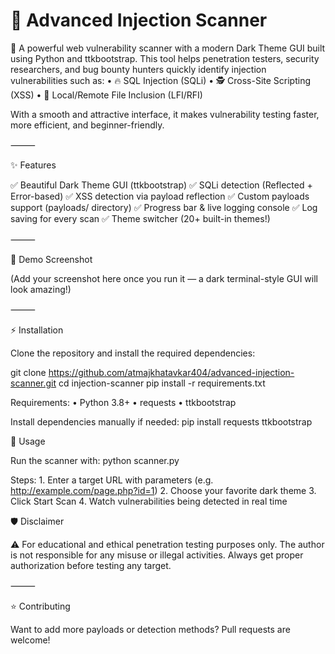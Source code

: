 # 💉 Advanced Injection Scanner 
🚀 A powerful web vulnerability scanner with a modern Dark Theme GUI built using Python and ttkbootstrap.
This tool helps penetration testers, security researchers, and bug bounty hunters quickly identify injection vulnerabilities such as:
	•	🔥 SQL Injection (SQLi)
	•	🕵️ Cross-Site Scripting (XSS)
	•	📂 Local/Remote File Inclusion (LFI/RFI)

With a smooth and attractive interface, it makes vulnerability testing faster, more efficient, and beginner-friendly.

⸻

✨ Features

✅ Beautiful Dark Theme GUI (ttkbootstrap)
✅ SQLi detection (Reflected + Error-based)
✅ XSS detection via payload reflection
✅ Custom payloads support (payloads/ directory)
✅ Progress bar & live logging console
✅ Log saving for every scan
✅ Theme switcher (20+ built-in themes!)

⸻

🎥 Demo Screenshot

(Add your screenshot here once you run it — a dark terminal-style GUI will look amazing!)

⸻

⚡ Installation

Clone the repository and install the required dependencies:

git clone https://github.com/atmajkhatavkar404/advanced-injection-scanner.git
cd injection-scanner
pip install -r requirements.txt

Requirements:
	•	Python 3.8+
	•	requests
	•	ttkbootstrap

Install dependencies manually if needed:
pip install requests ttkbootstrap

🚀 Usage

Run the scanner with:
python scanner.py

Steps:
	1.	Enter a target URL with parameters (e.g. http://example.com/page.php?id=1)
	2.	Choose your favorite dark theme
	3.	Click Start Scan
	4.	Watch vulnerabilities being detected in real time

🛡️ Disclaimer

⚠️ For educational and ethical penetration testing purposes only.
The author is not responsible for any misuse or illegal activities.
Always get proper authorization before testing any target.

⸻

⭐ Contributing

Want to add more payloads or detection methods?
Pull requests are welcome!
